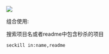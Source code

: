 ![](https://youpaiyun.zongqilive.cn/image/20200506101354.png)

组合使用:

搜索项目名或者readme中包含秒杀的项目

```
seckill in:name,readme
```

